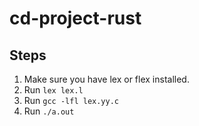# cd-project-rust
## Steps
1. Make sure you have lex or flex installed.
2. Run ```lex lex.l```
3. Run ```gcc -lfl lex.yy.c```
4. Run ```./a.out```
